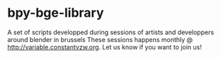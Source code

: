 bpy-bge-library
===============

A set of scripts developped during sessions of artists and developpers around blender in brussels These sessions happens monthly @ http://variable.constantvzw.org. Let us know if you want to join us!